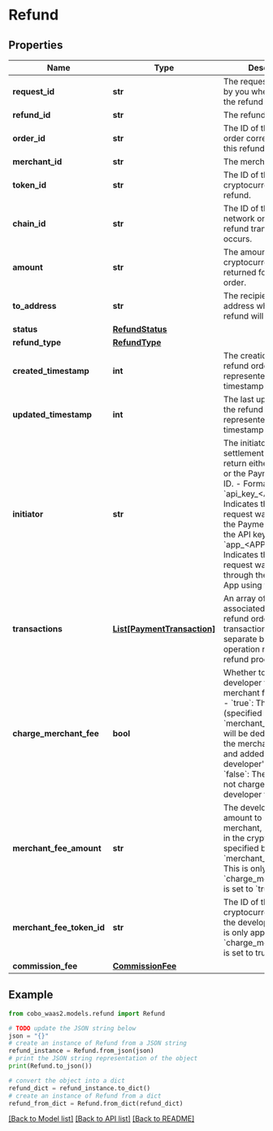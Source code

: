 # Refund


## Properties

Name | Type | Description | Notes
------------ | ------------- | ------------- | -------------
**request_id** | **str** | The request ID provided by you when creating the refund request. | [optional] 
**refund_id** | **str** | The refund order ID. | 
**order_id** | **str** | The ID of the pay-in order corresponding to this refund. | [optional] 
**merchant_id** | **str** | The merchant ID. | [optional] 
**token_id** | **str** | The ID of the cryptocurrency used for refund. | 
**chain_id** | **str** | The ID of the blockchain network on which the refund transaction occurs. | 
**amount** | **str** | The amount in cryptocurrency to be returned for this refund order. | 
**to_address** | **str** | The recipient&#39;s wallet address where the refund will be sent. | 
**status** | [**RefundStatus**](RefundStatus.md) |  | 
**refund_type** | [**RefundType**](RefundType.md) |  | [optional] 
**created_timestamp** | **int** | The creation time of the refund order, represented as a UNIX timestamp in seconds. | [optional] 
**updated_timestamp** | **int** | The last update time of the refund order, represented as a UNIX timestamp in seconds. | [optional] 
**initiator** | **str** |  The initiator of this settlement request. Can return either an API key or the Payments App&#39;s ID.  - Format &#x60;api_key_&lt;API_KEY&gt;&#x60;: Indicates the settlement request was initiated via the Payments API using the API key. - Format &#x60;app_&lt;APP_ID&gt;&#x60;: Indicates the settlement request was initiated through the Payments App using the App ID.  | [optional] 
**transactions** | [**List[PaymentTransaction]**](PaymentTransaction.md) | An array of transactions associated with this refund order. Each transaction represents a separate blockchain operation related to the refund process. | [optional] 
**charge_merchant_fee** | **bool** | Whether to charge developer fee to the merchant for the refund.    - &#x60;true&#x60;: The fee amount (specified in &#x60;merchant_fee_amount&#x60;) will be deducted from the merchant&#39;s balance and added to the developer&#39;s balance    - &#x60;false&#x60;: The merchant is not charged any developer fee.  | [optional] 
**merchant_fee_amount** | **str** | The developer fee amount to charge the merchant, denominated in the cryptocurrency specified by &#x60;merchant_fee_token_id&#x60;. This is only applicable if &#x60;charge_merchant_fee&#x60; is set to &#x60;true&#x60;. | [optional] 
**merchant_fee_token_id** | **str** | The ID of the cryptocurrency used for the developer fee. This is only applicable if &#x60;charge_merchant_fee&#x60; is set to true. | [optional] 
**commission_fee** | [**CommissionFee**](CommissionFee.md) |  | [optional] 

## Example

```python
from cobo_waas2.models.refund import Refund

# TODO update the JSON string below
json = "{}"
# create an instance of Refund from a JSON string
refund_instance = Refund.from_json(json)
# print the JSON string representation of the object
print(Refund.to_json())

# convert the object into a dict
refund_dict = refund_instance.to_dict()
# create an instance of Refund from a dict
refund_from_dict = Refund.from_dict(refund_dict)
```
[[Back to Model list]](../README.md#documentation-for-models) [[Back to API list]](../README.md#documentation-for-api-endpoints) [[Back to README]](../README.md)


